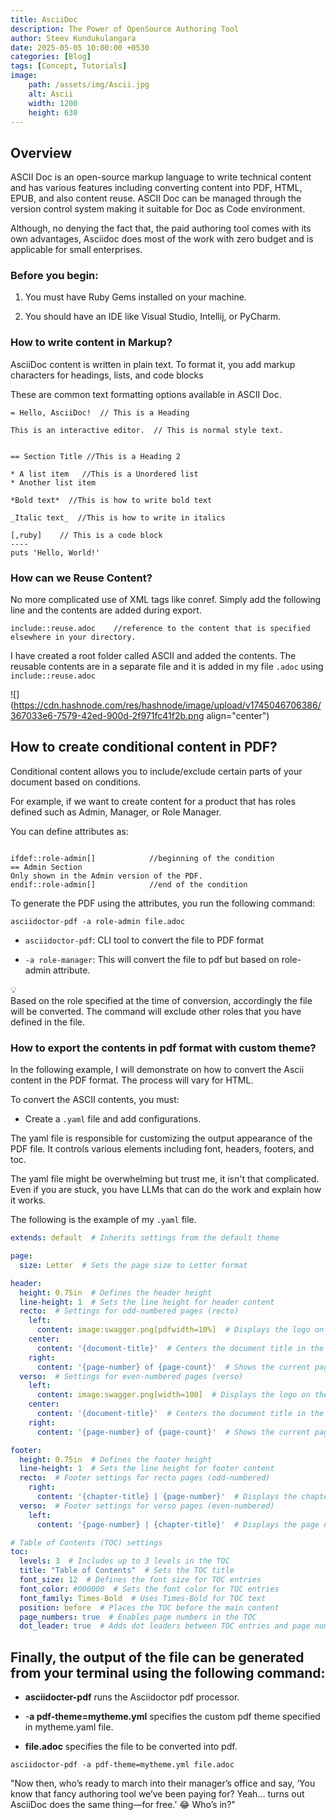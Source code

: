 ```yaml
---
title: AsciiDoc
description: The Power of OpenSource Authoring Tool
author: Steev Kundukulangara
date: 2025-05-05 10:00:00 +0530
categories: [Blog]
tags: [Concept, Tutorials]
image: 
    path: /assets/img/Ascii.jpg
    alt: Ascii
    width: 1200
    height: 630
---
```


## Overview

ASCII Doc is an open-source markup language to write technical content and has various features including converting content into PDF, HTML, EPUB, and also content reuse. ASCII Doc can be managed through the version control system making it suitable for Doc as Code environment.

Although, no denying the fact that, the paid authoring tool comes with its own advantages, Asciidoc does most of the work with zero budget and is applicable for small enterprises.

### **Before you begin:**

1. You must have Ruby Gems installed on your machine.
    
2. You should have an IDE like Visual Studio, Intellij, or PyCharm.
    

### **How to write content in Markup?**

AsciiDoc content is written in plain text. To format it, you add markup characters for headings, lists, and code blocks

These are common text formatting options available in ASCII Doc.

```text
= Hello, AsciiDoc!  // This is a Heading

This is an interactive editor.  // This is normal style text.


== Section Title //This is a Heading 2

* A list item   //This is a Unordered list
* Another list item

*Bold text*  //This is how to write bold text

_Italic text_  //This is how to write in italics

[,ruby]    // This is a code block
----
puts 'Hello, World!'
```

### **How can we Reuse Content?**

No more complicated use of XML tags like conref. Simply add the following line and the contents are added during export.

```text
include::reuse.adoc    //reference to the content that is specified elsewhere in your directory.
```

I have created a root folder called ASCII and added the contents. The reusable contents are in a separate file and it is added in my file `.adoc` using `include::reuse.adoc`

![](https://cdn.hashnode.com/res/hashnode/image/upload/v1745046706386/367033e6-7579-42ed-900d-2f971fc41f2b.png align="center")

## How to create conditional content in PDF?

Conditional content allows you to include/exclude certain parts of your document based on conditions.

For example, if we want to create content for a product that has roles defined such as Admin, Manager, or Role Manager.

You can define attributes as:

```text

ifdef::role-admin[]            //beginning of the condition
== Admin Section
Only shown in the Admin version of the PDF.
endif::role-admin[]            //end of the condition

```

To generate the PDF using the attributes, you run the following command:

```
asciidoctor-pdf -a role-admin file.adoc
```

* `asciidoctor-pdf`: CLI tool to convert the file to PDF format
    
* `-a role-manager`: This will convert the file to pdf but based on role-admin attribute.
    

<div data-node-type="callout">
<div data-node-type="callout-emoji">💡</div>
<div data-node-type="callout-text">Based on the role specified at the time of conversion, accordingly the file will be converted. The command will exclude other roles that you have defined in the file.</div>
</div>

### **How to export the contents in pdf format with custom theme?**

In the following example, I will demonstrate on how to convert the Ascii content in the PDF format. The process will vary for HTML.

To convert the ASCII contents, you must:

* Create a `.yaml` file and add configurations.
    

The yaml file is responsible for customizing the output appearance of the PDF file. It controls various elements including font, headers, footers, and toc.

The yaml file might be overwhelming but trust me, it isn't that complicated. Even if you are stuck, you have LLMs that can do the work and explain how it works.

The following is the example of my `.yaml` file.

```yaml
extends: default  # Inherits settings from the default theme

page:
  size: Letter  # Sets the page size to Letter format

header:
  height: 0.75in  # Defines the header height
  line-height: 1  # Sets the line height for header content
  recto:  # Settings for odd-numbered pages (recto)
    left:
      content: image:swagger.png[pdfwidth=10%]  # Displays the logo on the left
    center:
      content: '{document-title}'  # Centers the document title in the header
    right:
      content: '{page-number} of {page-count}'  # Shows the current page and total page count
  verso:  # Settings for even-numbered pages (verso)
    left:
      content: image:swagger.png[width=100]  # Displays the logo on the left for verso pages
    center:
      content: '{document-title}'  # Centers the document title in the header
    right:
      content: '{page-number} of {page-count}'  # Shows the current page and total page count

footer:
  height: 0.75in  # Defines the footer height
  line-height: 1  # Sets the line height for footer content
  recto:  # Footer settings for recto pages (odd-numbered)
    right:
      content: '{chapter-title} | {page-number}'  # Displays the chapter title and page number on the right
  verso:  # Footer settings for verso pages (even-numbered)
    left:
      content: '{page-number} | {chapter-title}'  # Displays the page number and chapter title on the left

# Table of Contents (TOC) settings
toc:
  levels: 3  # Includes up to 3 levels in the TOC
  title: "Table of Contents"  # Sets the TOC title
  font_size: 12  # Defines the font size for TOC entries
  font_color: #000000  # Sets the font color for TOC entries
  font_family: Times-Bold  # Uses Times-Bold for TOC text
  position: before  # Places the TOC before the main content
  page_numbers: true  # Enables page numbers in the TOC
  dot_leader: true  # Adds dot leaders between TOC entries and page numbers
```

## Finally, the output of the file can be generated from your terminal using the following command:

* **asciidocter-pdf** runs the Asciidoctor pdf processor.
    
* \-**a pdf-theme=mytheme.yml** specifies the custom pdf theme specified in mytheme.yaml file.
    
* **file.adoc** specifies the file to be converted into pdf.
    

```
asciidoctor-pdf -a pdf-theme=mytheme.yml file.adoc
```

"Now then, who’s ready to march into their manager’s office and say, ‘You know that fancy authoring tool we’ve been paying for? Yeah… turns out AsciiDoc does the same thing—for free.’ 😂 Who’s in?"